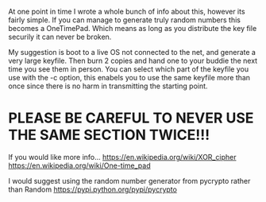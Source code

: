 At one point in time I wrote a whole bunch of info about this, however its fairly simple. If you can manage to generate truly random numbers this becomes a OneTimePad. Which means as long as you distribute the key file securily it can never be broken.

My suggestion is boot to a live OS not connected to the net, and generate a very large keyfile. Then burn 2 copies and hand one to your buddie the next time you see them in person. You can select which part of the keyfile you use with the -c option, this enabels you to use the same keyfile more than once since there is no harm in transmitting the starting point.

# PLEASE BE CAREFUL TO NEVER USE THE SAME SECTION TWICE!!!

If you would like more info...
https://en.wikipedia.org/wiki/XOR_cipher
https://en.wikipedia.org/wiki/One-time_pad

I would suggest using the random number generator from pycrypto rather than Random
https://pypi.python.org/pypi/pycrypto
